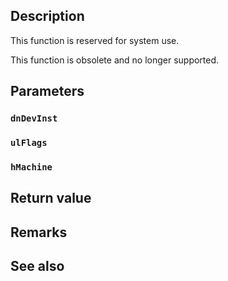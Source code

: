 ## Description

This function is reserved for system use.

This function is obsolete and no longer supported.

## Parameters

### `dnDevInst`

### `ulFlags`

### `hMachine`

## Return value

## Remarks

## See also